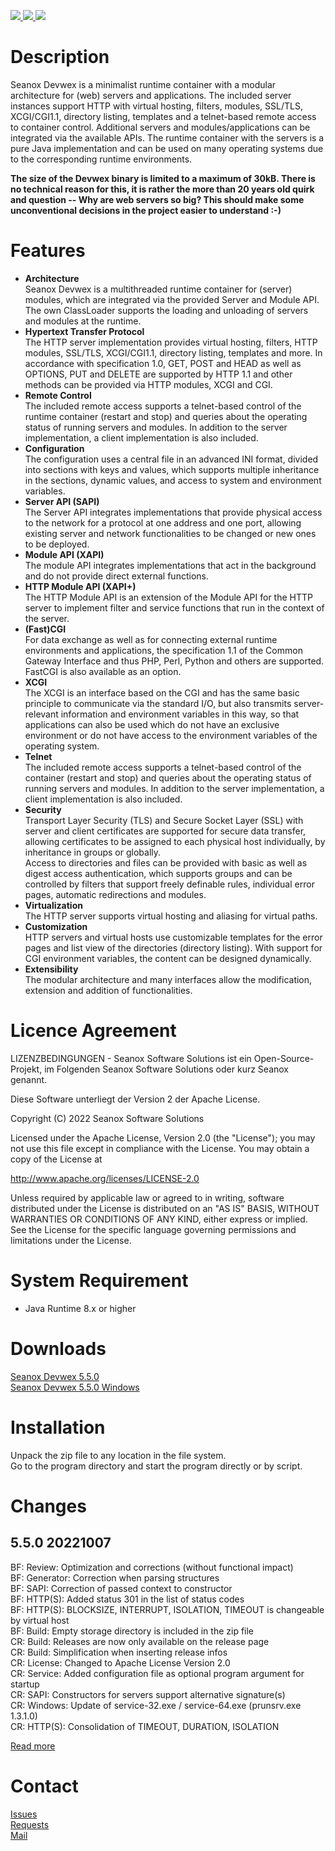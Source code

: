 <p>
  <a href="https://github.com/seanox/devwex/pulls"
      title="Development is waiting for new issues / requests / ideas">
    <img src="https://img.shields.io/badge/development-passive-blue?style=for-the-badge">
  </a>
  <a href="https://github.com/seanox/devwex/issues">
    <img src="https://img.shields.io/badge/maintenance-active-green?style=for-the-badge">
  </a>
  <a href="http://seanox.de/contact">
    <img src="https://img.shields.io/badge/support-active-green?style=for-the-badge">
  </a>
</p>


# Description
Seanox Devwex is a minimalist runtime container with a modular architecture for
(web) servers and applications. The included server instances support HTTP with
virtual hosting, filters, modules, SSL/TLS, XCGI/CGI1.1, directory listing,
templates and a telnet-based remote access to container control. Additional
servers and modules/applications can be integrated via the available APIs. The
runtime container with the servers is a pure Java implementation and can be used
on many operating systems due to the corresponding runtime environments. 

__The size of the Devwex binary is limited to a maximum of 30kB. There is no
technical reason for this, it is rather the more than 20 years old quirk and
question -- Why are web servers so big? This should make some unconventional
decisions in the project easier to understand :-)__


# Features
- __Architecture__  
  Seanox Devwex is a multithreaded runtime container for (server) modules, which
  are integrated via the provided Server and Module API. The own ClassLoader
  supports the loading and unloading of servers and modules at the runtime. 
- __Hypertext Transfer Protocol__  
  The HTTP server implementation provides virtual hosting, filters, HTTP
  modules, SSL/TLS, XCGI/CGI1.1, directory listing, templates and more. In
  accordance with specification 1.0, GET, POST and HEAD as well as OPTIONS, PUT
  and DELETE are supported by HTTP 1.1 and other methods can be provided via
  HTTP modules, XCGI and CGI. 
- __Remote Control__  
  The included remote access supports a telnet-based control of the runtime
  container (restart and stop) and queries about the operating status of
  running servers and modules. In addition to the server implementation, a
  client implementation is also included. 
- __Configuration__  
  The configuration uses a central file in an advanced INI format, divided into
  sections with keys and values, which supports multiple inheritance in the
  sections, dynamic values, and access to system and environment variables.
- __Server API (SAPI)__  
  The Server API integrates implementations that provide physical access to the
  network for a protocol at one address and one port, allowing existing server
  and network functionalities to be changed or new ones to be deployed. 
- __Module API (XAPI)__  
  The module API integrates implementations that act in the background and do
  not provide direct external functions. 
- __HTTP Module API (XAPI+)__  
  The HTTP Module API is an extension of the Module API for the HTTP server to
  implement filter and service functions that run in the context of the server. 
- __(Fast)CGI__  
  For data exchange as well as for connecting external runtime environments and
  applications, the specification 1.1 of the Common Gateway Interface and thus
  PHP, Perl, Python and others are supported. FastCGI is also available as an
  option. 
- __XCGI__  
  The XCGI is an interface based on the CGI and has the same basic principle to
  communicate via the standard I/O, but also transmits server-relevant
  information and environment variables in this way, so that applications can
  also be used which do not have an exclusive environment or do not have access
  to the environment variables of the operating system. 
- __Telnet__  
  The included remote access supports a telnet-based control of the container
  (restart and stop) and queries about the operating status of running servers
  and modules. In addition to the server implementation, a client
  implementation is also included. 
- __Security__  
  Transport Layer Security (TLS) and Secure Socket Layer (SSL) with server and
  client certificates are supported for secure data transfer, allowing
  certificates to be assigned to each physical host individually, by
  inheritance in groups or globally.  
  Access to directories and files can be provided with basic as well as digest
  access authentication, which supports groups and can be controlled by filters
  that support freely definable rules, individual error pages, automatic
  redirections and modules. 
- __Virtualization__  
  The HTTP server supports virtual hosting and aliasing for virtual paths. 
- __Customization__  
  HTTP servers and virtual hosts use customizable templates for the error pages
  and list view of the directories (directory listing). With support for CGI
  environment variables, the content can be designed dynamically. 
- __Extensibility__  
  The modular architecture and many interfaces allow the modification, extension
  and addition of functionalities. 


# Licence Agreement
LIZENZBEDINGUNGEN - Seanox Software Solutions ist ein Open-Source-Projekt, im
Folgenden Seanox Software Solutions oder kurz Seanox genannt.

Diese Software unterliegt der Version 2 der Apache License.

Copyright (C) 2022 Seanox Software Solutions

Licensed under the Apache License, Version 2.0 (the "License"); you may not use
this file except in compliance with the License. You may obtain a copy of the
License at

http://www.apache.org/licenses/LICENSE-2.0

Unless required by applicable law or agreed to in writing, software distributed
under the License is distributed on an "AS IS" BASIS, WITHOUT WARRANTIES OR
CONDITIONS OF ANY KIND, either express or implied. See the License for the
specific language governing permissions and limitations under the License.


# System Requirement
- Java Runtime 8.x or higher


# Downloads
[Seanox Devwex 5.5.0](https://github.com/seanox/devwex/releases/download/5.4.0/seanox-devwex-5.5.0.zip)  
[Seanox Devwex 5.5.0 Windows](https://github.com/seanox/devwex/releases/download/5.4.0/seanox-devwex-5.5.0-win.zip)  


# Installation
Unpack the zip file to any location in the file system.  
Go to the program directory and start the program directly or by script.


# Changes
## 5.5.0 20221007  
BF: Review: Optimization and corrections (without functional impact)  
BF: Generator: Correction when parsing structures  
BF: SAPI: Correction of passed context to constructor  
BF: HTTP(S): Added status 301 in the list of status codes  
BF: HTTP(S): BLOCKSIZE, INTERRUPT, ISOLATION, TIMEOUT is changeable by virtual host  
BF: Build: Empty storage directory is included in the zip file  
CR: Build: Releases are now only available on the release page  
CR: Build: Simplification when inserting release infos  
CR: License: Changed to Apache License Version 2.0  
CR: Service: Added configuration file as optional program argument for startup  
CR: SAPI: Constructors for servers support alternative signature(s)  
CR: Windows: Update of service-32.exe / service-64.exe (prunsrv.exe 1.3.1.0)  
CR: HTTP(S): Consolidation of TIMEOUT, DURATION, ISOLATION  

[Read more](https://raw.githubusercontent.com/seanox/devwex/master/CHANGES)


# Contact
[Issues](https://github.com/seanox/devwex/issues)  
[Requests](https://github.com/seanox/devwex/pulls)  
[Mail](http://seanox.de/contact)
